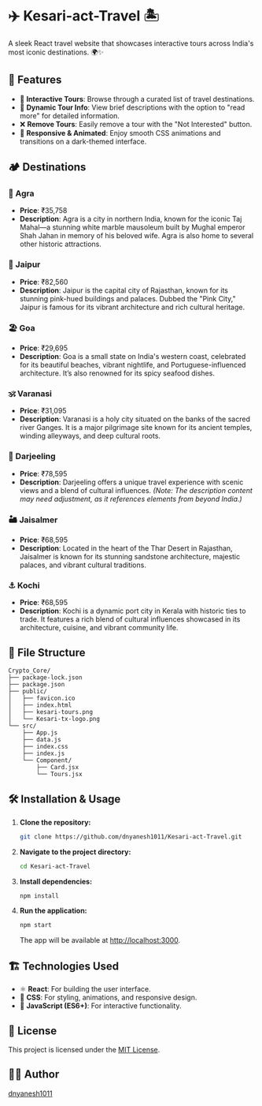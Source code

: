 # ✈️ Kesari-act-Travel 🏝️

A sleek React travel website that showcases interactive tours across India's most iconic destinations. 🌍✨

## 🚀 Features

- 🎒 **Interactive Tours**: Browse through a curated list of travel destinations.
- 📖 **Dynamic Tour Info**: View brief descriptions with the option to "read more" for detailed information.
- ❌ **Remove Tours**: Easily remove a tour with the "Not Interested" button.
- 🎨 **Responsive & Animated**: Enjoy smooth CSS animations and transitions on a dark-themed interface.

## 🏕️ Destinations

### 🕌 Agra  
- **Price**: ₹35,758  
- **Description**: Agra is a city in northern India, known for the iconic Taj Mahal—a stunning white marble mausoleum built by Mughal emperor Shah Jahan in memory of his beloved wife. Agra is also home to several other historic attractions.  

### 🏰 Jaipur  
- **Price**: ₹82,560  
- **Description**: Jaipur is the capital city of Rajasthan, known for its stunning pink-hued buildings and palaces. Dubbed the "Pink City," Jaipur is famous for its vibrant architecture and rich cultural heritage.  

### 🏖️ Goa  
- **Price**: ₹29,695  
- **Description**: Goa is a small state on India's western coast, celebrated for its beautiful beaches, vibrant nightlife, and Portuguese-influenced architecture. It’s also renowned for its spicy seafood dishes.  

### 🕉️ Varanasi  
- **Price**: ₹31,095  
- **Description**: Varanasi is a holy city situated on the banks of the sacred river Ganges. It is a major pilgrimage site known for its ancient temples, winding alleyways, and deep cultural roots.  

### 🚂 Darjeeling  
- **Price**: ₹78,595  
- **Description**: Darjeeling offers a unique travel experience with scenic views and a blend of cultural influences. *(Note: The description content may need adjustment, as it references elements from beyond India.)*  

### 🏜️ Jaisalmer  
- **Price**: ₹68,595  
- **Description**: Located in the heart of the Thar Desert in Rajasthan, Jaisalmer is known for its stunning sandstone architecture, majestic palaces, and vibrant cultural traditions.  

### ⚓ Kochi  
- **Price**: ₹68,595  
- **Description**: Kochi is a dynamic port city in Kerala with historic ties to trade. It features a rich blend of cultural influences showcased in its architecture, cuisine, and vibrant community life.  

## 📂 File Structure  

```
Crypto_Core/
├── package-lock.json
├── package.json
├── public/
│   ├── favicon.ico
│   ├── index.html
│   ├── kesari-tours.png
│   └── Kesari-tx-logo.png
└── src/
    ├── App.js
    ├── data.js
    ├── index.css
    ├── index.js
    └── Component/
        ├── Card.jsx
        └── Tours.jsx
```

## 🛠️ Installation & Usage  

1. **Clone the repository:**  

   ```bash
   git clone https://github.com/dnyanesh1011/Kesari-act-Travel.git
   ```

2. **Navigate to the project directory:**  

   ```bash
   cd Kesari-act-Travel
   ```

3. **Install dependencies:**  

   ```bash
   npm install
   ```

4. **Run the application:**  

   ```bash
   npm start
   ```

   The app will be available at [http://localhost:3000](http://localhost:3000).  

## 🏗️ Technologies Used  

- ⚛️ **React**: For building the user interface.  
- 🎨 **CSS**: For styling, animations, and responsive design.  
- 🚀 **JavaScript (ES6+)**: For interactive functionality.  

## 📜 License  

This project is licensed under the [MIT License](LICENSE).  

## 👨‍💻 Author  

[dnyanesh1011](https://www.github.com/dnyanesh1011)